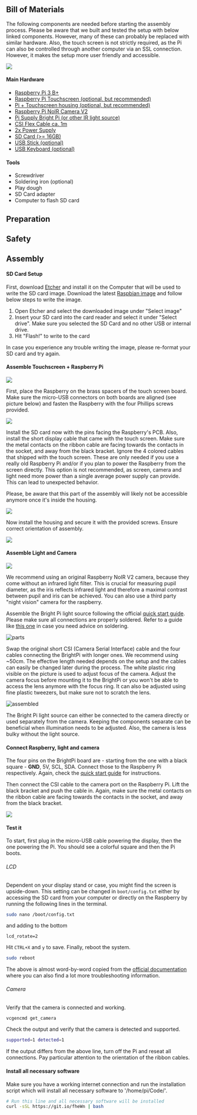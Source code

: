 ## Bill of Materials
The following components are needed before starting the assembly process. Please be aware that we built and tested the setup with below linked components. However, many of these can probably be replaced with similar hardware. Also, the touch screen is not strictly required, as the Pi can also be controlled through another computer via an SSL connection. However, it makes the setup more user friendly and accessible.

![](assets/images/overview_overall.png)

#### Main Hardware
* [Raspberry Pi 3 B+](https://ch.rs-online.com/web/p/entwicklungskits-prozessor-mikrocontroller/1373331/)
* [Raspberry Pi Touchscreen (optional, but recommended)](https://ch.rs-online.com/web/p/entwicklungskits-grafikdisplay/8997466/)
* [Pi + Touchscreen housing (optional, but recommended)](https://ch.rs-online.com/web/p/raspberry-pi-gehause/9064665/)
* [Raspberry Pi NoIR Camera V2](https://ch.rs-online.com/web/p/videomodule/9132673/)
* [Pi Supply Bright Pi (or other IR light source)](https://uk.pi-supply.com/products/bright-pi-bright-white-ir-camera-light-raspberry-pi)
* [CSI Flex Cable ca. 1m](https://www.pi-shop.ch/raspberry-pi-camera-cable-50cm-100cm-200m)
* [2x Power Supply](https://ch.rs-online.com/web/p/ac-dc-adapter/1770223/)
* [SD Card (>= 16GB)](https://ch.rs-online.com/web/p/sd-karten/1249638/)
* [USB Stick (optional)](https://ch.rs-online.com/web/p/usb-sticks/8659155/)
* [USB Keyboard (optional)]()

#### Tools
* Screwdriver
* Soldering iron (optional)
* Play dough
* SD Card adapter
* Computer to flash SD card


## Preparation

## Safety

## Assembly

#### SD Card Setup

First, download [Etcher](https://www.balena.io/etcher/) and install it on the Computer that will be used to write the SD card image. Download the latest  [Raspbian image](https://downloads.raspberrypi.org/raspbian_full_latest) and follow below steps to write the image.

1. Open Etcher and select the downloaded image under "Select image"
2. Insert your SD card into the card reader and select it under "Select drive". Make sure you selected the SD Card and no other USB or internal drive.
3. Hit "Flash!" to write to the card

In case you experience any trouble writing the image, please re-format your SD card and try again.

#### Assemble Touchscreen + Raspberry Pi
![](assets/images/TouchPi_overview.png)

First, place the Raspberry on the brass spacers of the touch screen board. Make sure the micro-USB connectors on both boards are aligned (see picture below) and fasten the Raspberry with the four Phillips screws provided.

![](assets/images/TouchPi_mounted2_annotated.png)

Install the SD card now with the pins facing the Raspberry's PCB. Also, install the short display cable that came with the touch screen. Make sure the metal contacts on the ribbon cable are facing towards the contacts in the socket, and away from the black bracket. Ignore the 4 colored cables that shipped with the touch screen. These are only needed if you use a really old Raspberry Pi and/or if you plan to power the Raspberry from the screen directly. This option is not recommended, as screen, camera and light need more power than a single average power supply can provide. This can lead to unexpected behavior.

Please, be aware that this part of the assembly will likely not be accessible anymore once it's inside the housing.

![](assets/images/TouchPi_Cable_SD_annotated.png)

Now install the housing and secure it with the provided screws. Ensure correct orientation of assembly.

![](assets/images/TouchPi_Case_collage.png)

#### Assemble Light and Camera

![](assets/images/BrightPi_Cam_overview.png)

We recommend using an original Raspberry NoIR V2 camera, because they come without an infrared light filter. This is crucial for measuring pupil diameter, as the iris reflects infrared light and therefore a maximal contrast between pupil and iris can be achieved. You can also use a third party "night vision" camera for the raspberry.

Assemble the Bright Pi light source following the official [quick start guide](https://learn.pi-supply.com/make/bright-pi-quickstart-faq/). Please make sure all connections are properly soldered. Refer to a guide like [this one](https://www.sciencebuddies.org/science-fair-projects/references/how-to-solder#soldering) in case you need advice on soldering.

![parts](assets/images/brightpi_parts.png)

Swap the original short CSI (Camera Serial Interface) cable and the four cables connecting the BrightPi with longer ones. We recommend using ~50cm. The effective length needed depends on the setup and the cables can easily be changed later during the process. The white plastic ring visible on the picture is used to adjust focus of the camera. Adjust the camera focus before mounting it to the BrightPi or you won't be able to access the lens anymore with the focus ring. It can also be adjusted using fine plastic tweezers, but make sure not to scratch the lens.

![assembled](assets/images/brightpi_assembled.png)

The Bright Pi light source can either be connected to the camera directly or used separately from the camera. Keeping the components separate can be beneficial when illumination needs to be adjusted. Also, the camera is less bulky without the light source.

#### Connect Raspberry, light and camera

The four pins on the BrightPi board are - starting from the one with a black square - **GND**, 5V, SCL, SDA. Connect those to the Raspberry Pi respectively. Again, check the [quick start guide](https://learn.pi-supply.com/make/bright-pi-quickstart-faq/) for instructions.

Then connect the CSI cable to the camera port on the Raspberry Pi. Lift the black bracket and push the cable in. Again, make sure the metal contacts on the ribbon cable are facing towards the contacts in the socket, and away from the black bracket.

![](assets/images/CameraPi_Connected.png)

#### Test it

To start, first plug in the micro-USB cable powering the display, then the one powering the Pi. You should see a colorful square and then the Pi boots.

###### LCD

Dependent on your display stand or case, you might find the screen is upside-down. This setting can be changed in `boot/config.txt` either by accessing the SD card from your computer or directly on the Raspberry by running the following lines in the terminal.

```bash
sudo nano /boot/config.txt
```

and adding to the bottom

```
lcd_rotate=2
```

Hit `CTRL+X` and `y` to save. Finally, reboot the system.

```bash
sudo reboot
```

The above is almost word-by-word copied from the [official documentation](https://www.raspberrypi.org/documentation/hardware/display/troubleshooting.md) where you can also find a lot more troubleshooting information.

###### Camera

Verify that the camera is connected and working.

```bash
vcgencmd get_camera
```

Check the output and verify that the camera is detected and supported.

```bash
supported=1 detected=1
```

If the output differs from the above line, turn off the Pi and reseat all connections. Pay particular attention to the orientation of the ribbon cables.

#### Install all necessary software

Make sure you have a working internet connection and run the installation script which will install all necessary software to '/home/pi/Code/'.

```bash
# Run this line and all necessary software will be installed
curl -sSL https://git.io/fheWn | bash
```
